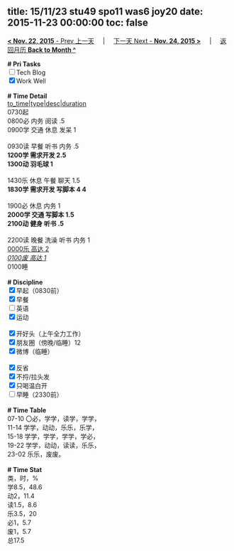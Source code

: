 title: 15/11/23 stu49 spo11 was6 joy20
date: 2015-11-23 00:00:00
toc: false
---
[**< Nov. 22, 2015** - Prev 上一天](/lifelogs/2015/11/d22.html) &nbsp; &nbsp; | &nbsp; &nbsp; [下一天 Next - **Nov. 24, 2015 >**](/lifelogs/2015/11/d24.html) &nbsp; &nbsp; |  &nbsp; &nbsp; [返回月历 **Back to Month ^**](/lifelogs/2015/11/index.html)
<br/><div><b># Pri Tasks</b></div><div><input type="checkbox"/>Tech Blog</div><div><input checked="true" type="checkbox"/>Work Well</div><div><br/></div><div><b># Time Detail</b></div><div><u>to_time|type|desc|duration</u></div><div>0730起</div><div>0800必 内务 阅读 .5</div><div>0900学 交通 休息 发呆 1</div><div><br/></div><div>0930读 早餐 听书 内务 .5</div><div><b>1200学 需求开发 2.5</b></div><div><b>1300动 羽毛球 1</b></div><div><br/></div><div>1430乐 休息 午餐 聊天 1.5</div><div><b>1830学 需求开发 写脚本 4</b><b> 4</b></div><div><br/></div><div>1900必 休息 内务 1</div><div><b>2000学 交通 写脚本 1.5</b></div><div><b>2100动 健身 听书 .5</b></div><div><br/></div><div>2200读 晚餐 洗澡 听书 内务 1</div><div><u>0000乐 高达 2</u></div><div><u><i>0100废 高达 1</i></u></div><div>0100睡</div><div><br/></div><div><b># Discipline</b></div><div><input checked="true" type="checkbox"/>早起（0830前）</div><div><input checked="true" type="checkbox"/>早餐</div><div><input type="checkbox"/>英语</div><div><input checked="true" type="checkbox"/>运动</div><div><br/></div><div><input checked="true" type="checkbox"/>开好头（上午全力工作）</div><div><input checked="true" type="checkbox"/>朋友圈（傍晚/临睡）12</div><div><input checked="true" type="checkbox"/>微博（临睡）</div><div><br/></div><div><input checked="true" type="checkbox"/>反省</div><div><input checked="true" type="checkbox"/>不捋/拉头发</div><div><input checked="true" type="checkbox"/>只喝温白开</div><div><input type="checkbox"/>早睡（2330前）</div><div><br/></div><div><b># Time Table</b></div><div>07-10 〇必，学学，读学，学学，</div><div>11-14 学学，动动，乐乐，乐学，</div><div>15-18 学学，学学，学学，学必，</div><div>19-22 学学，动动，读读，乐乐，</div><div>23-02 乐乐，废废。</div><div><br/></div><div><b># Time Stat</b></div><div>类，时，%</div><div>学8.5，48.6</div><div>动2，11.4</div><div>读1.5，8.6</div><div>乐3.5，20</div><div>必1，5.7</div><div>废1，5.7</div><div>总17.5</div>
